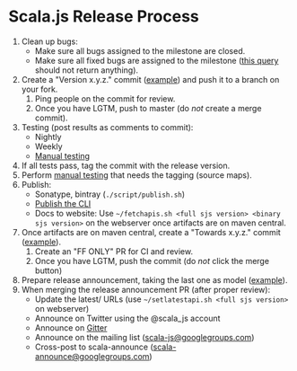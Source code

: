 # Scala.js Release Process

1. Clean up bugs:
    - Make sure all bugs assigned to the milestone are closed.
    - Make sure all fixed bugs are assigned to the milestone ([this query][1]
      should not return anything).
1. Create a "Version x.y.z." commit ([example][2]) and push it to a branch on
   your fork.
    1. Ping people on the commit for review.
    1. Once you have LGTM, push to master (do *not* create a merge commit).
1. Testing (post results as comments to commit):
    - Nightly
    - Weekly
    - [Manual testing][3]
1. If all tests pass, tag the commit with the release version.
1. Perform [manual testing][3] that needs the tagging (source maps).
1. Publish:
    - Sonatype, bintray (`./script/publish.sh`)
    - [Publish the CLI][4]
    - Docs to website: Use
      `~/fetchapis.sh <full sjs version> <binary sjs version>` on the webserver
      once artifacts are on maven central.
1. Once artifacts are on maven central, create a "Towards x.y.z." commit
   ([example][5]).
    1. Create an "FF ONLY" PR for CI and review.
    1. Once you have LGTM, push the commit (do *not* click the merge button)
1. Prepare release announcement, taking the last one as model ([example][6]).
1. When merging the release announcement PR (after proper review):
    - Update the latest/ URLs (use `~/setlatestapi.sh <full sjs version>` on
      webserver)
    - Announce on Twitter using the @scala_js account
    - Announce on [Gitter](https://gitter.im/scala-js/scala-js)
    - Announce on the mailing list (scala-js@googlegroups.com)
    - Cross-post to scala-announce (scala-announce@googlegroups.com)

[1]: https://github.com/scala-js/scala-js/issues?utf8=%E2%9C%93&q=is%3Aissue%20is%3Aclosed%20no%3Amilestone%20-label%3Ainvalid%20-label%3Aduplicate%20-label%3Aas-designed%20-label%3Aquestion%20-label%3Awontfix%20-label%3A%22can%27t%20reproduce%22%20-label%3A%22separate%20repo%22
[2]: https://github.com/scala-js/scala-js/commit/a09e8cdd92b962e90c83ec124b9764970a4889ff
[3]: https://github.com/scala-js/scala-js/blob/master/TESTING
[4]: https://github.com/scala-js/scala-js-cli/blob/master/RELEASING.md
[5]: https://github.com/scala-js/scala-js/commit/c51f8b65d3eca45de84397f7167058c91d6b6aa1
[6]: https://github.com/scala-js/scala-js-website/commit/8dc9e9d3ee63ec47e6eb154fa7bd5a2ae8d1d42d
